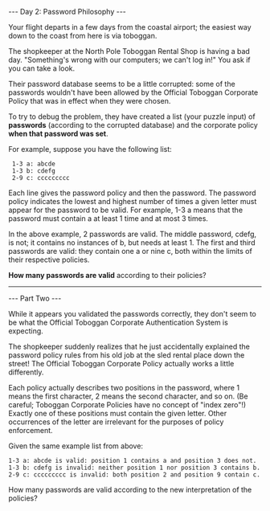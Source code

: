 --- Day 2: Password Philosophy ---

Your flight departs in a few days from the coastal airport; the easiest way down to the coast from here is via toboggan.

The shopkeeper at the North Pole Toboggan Rental Shop is having a bad day. "Something's wrong with our computers; we
can't log in!" You ask if you can take a look.

Their password database seems to be a little corrupted: some of the passwords wouldn't have been allowed by the Official
Toboggan Corporate Policy that was in effect when they were chosen.

To try to debug the problem, they have created a list (your puzzle input) of **passwords** (according to the corrupted
database) and the corporate policy **when that password was set**.

For example, suppose you have the following list:

```
 1-3 a: abcde   
 1-3 b: cdefg 
 2-9 c: ccccccccc
```   

Each line gives the password policy and then the password. The password policy indicates the lowest and highest number
of times a given letter must appear for the password to be valid. For example, 1-3 a means that the password must
contain a at least 1 time and at most 3 times.

In the above example, 2 passwords are valid. The middle password, cdefg, is not; it contains no instances of b, but
needs at least 1. The first and third passwords are valid: they contain one a or nine c, both within the limits of their
respective policies.

**How many passwords are valid** according to their policies?

---

--- Part Two ---

While it appears you validated the passwords correctly, they don't seem to be what the Official Toboggan Corporate
Authentication System is expecting.

The shopkeeper suddenly realizes that he just accidentally explained the password policy rules from his old job at the
sled rental place down the street! The Official Toboggan Corporate Policy actually works a little differently.

Each policy actually describes two positions in the password, where 1 means the first character, 2 means the second
character, and so on. (Be careful; Toboggan Corporate Policies have no concept of "index zero"!) Exactly one of these
positions must contain the given letter. Other occurrences of the letter are irrelevant for the purposes of policy
enforcement.

Given the same example list from above:

```
1-3 a: abcde is valid: position 1 contains a and position 3 does not.   
1-3 b: cdefg is invalid: neither position 1 nor position 3 contains b.   
2-9 c: ccccccccc is invalid: both position 2 and position 9 contain c. 
```

How many passwords are valid according to the new interpretation of the policies?  
